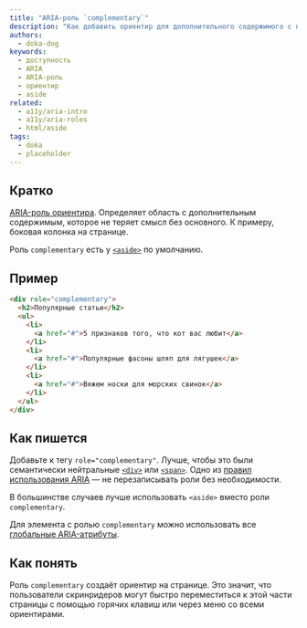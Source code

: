 ```yaml
---
title: "ARIA-роль `complementary`"
description: "Как добавить ориентир для дополнительного содержимого с помощью WAI-ARIA."
authors:
  - doka-dog
keywords:
  - доступность
  - ARIA
  - ARIA-роль
  - ориентир
  - aside
related:
  - a11y/aria-intro
  - a11y/aria-roles
  - html/aside
tags:
  - doka
  - placeholder
---
```


## Кратко

[ARIA-роль ориентира](/a11y/aria-roles/#roli-orientirov). Определяет область с дополнительным содержимым, которое не теряет смысл без основного. К примеру, боковая колонка на странице.

Роль `complementary` есть у [`<aside>`](/html/aside/) по умолчанию.

## Пример

```html
<div role="complementary">
  <h2>Популярные статьи</h2>
  <ul>
    <li>
      <a href="#">5 признаков того, что кот вас любит</a>
    </li>
    <li>
      <a href="#">Популярные фасоны шляп для лягушек</a>
    </li>
    <li>
      <a href="#">Вяжем носки для морских свинок</a>
    </li>
  </ul>
</div>
```

## Как пишется

Добавьте к тегу `role="complementary"`. Лучше, чтобы это были семантически нейтральные [`<div>`](/html/div/) или [`<span>`](/html/span/). Одно из [правил использования ARIA](/a11y/aria-intro/#pravila-ispolzovaniya) — не перезаписывать роли без необходимости.

В большинстве случаев лучше использовать `<aside>` вместо роли `complementary`.

Для элемента с ролью `complementary` можно использовать все [глобальные ARIA-атрибуты](/a11y/aria-attrs/#globalnye-atributy).

## Как понять

Роль `complementary` создаёт ориентир на странице. Это значит, что пользователи скринридеров могут быстро переместиться к этой части страницы с помощью горячих клавиш или через меню со всеми ориентирами.
